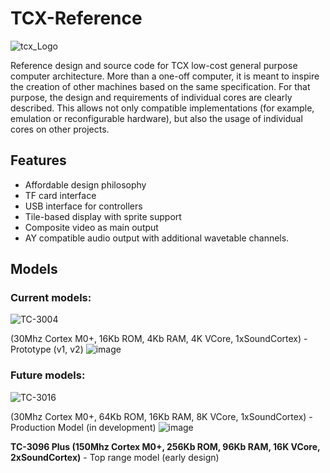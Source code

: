 # TCX-Reference

![tcx_Logo](https://user-images.githubusercontent.com/5050761/117586133-7e391880-b116-11eb-8d28-3e1a7bb58f7f.png)

Reference design and source code for TCX low-cost general purpose computer architecture. More than a one-off computer, it is meant to inspire the creation of other machines based on the same specification. For that purpose, the design and requirements of individual cores are clearly described. This allows not only compatible implementations (for example, emulation or reconfigurable hardware), but also the usage of individual cores on other projects.

## Features

- Affordable design philosophy
- TF card interface
- USB interface for controllers
- Tile-based display with sprite support
- Composite video as main output
- AY compatible audio output with additional wavetable channels.

## Models

### Current models:
![TC-3004](https://user-images.githubusercontent.com/5050761/117587756-b55ff780-b11f-11eb-823b-688853958600.png)

(30Mhz Cortex M0+, 16Kb ROM, 4Kb RAM, 4K VCore, 1xSoundCortex) - Prototype (v1, v2)
![image](https://user-images.githubusercontent.com/5050761/116898799-1cb90b80-ac37-11eb-92da-44ba474c4a2c.png)

### Future models:
![TC-3016](https://user-images.githubusercontent.com/5050761/117587784-d88aa700-b11f-11eb-993e-0adb01bb1103.png)

(30Mhz Cortex M0+, 64Kb ROM, 16Kb RAM, 8K VCore, 1xSoundCortex) - Production Model (in development)
![image](https://user-images.githubusercontent.com/5050761/118399468-8f75ae00-b65d-11eb-8758-6c9b7c58242a.png)

**TC-3096 Plus (150Mhz Cortex M0+, 256Kb ROM, 96Kb RAM, 16K VCore, 2xSoundCortex)** - Top range model (early design)
